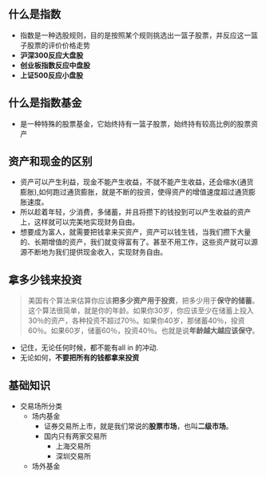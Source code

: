 ## 什么是指数

+ 指数是一种选股规则，目的是按照某个规则挑选出一篮子股票，并反应这一篮子股票的评价价格走势
+ **沪深300反应大盘股**
+ **创业板指数反应中盘股**
+ **上证500反应小盘股**

## 什么是指数基金

+ 是一种特殊的股票基金，它始终持有一篮子股票，始终持有较高比例的股票资产

## 资产和现金的区别

+ 资产可以产生利益，现金不能产生收益，不就不能产生收益，还会缩水(通货膨胀),如何跑过通货膨胀，就是不断的投资，使得资产的增值速度超过通货膨胀速度。
+ 所以趁着年轻，少消费，多储蓄，并且将攒下的钱投到可以产生收益的资产上，这样就可以完美地实现财务自由。
+ 想要成为富人，就需要把钱拿来买资产，资产可以钱生钱，当我们攒下大量的、长期增值的资产，我们就变得富有了。甚至不用工作，这些资产就可以源源不断地为我们提供现金收入，实现财务自由。

## 拿多少钱来投资

> 美国有个算法来估算你应该**把多少资产用于投资**，把多少用于**保守的储蓄**。这个算法很简单，就是你的年龄。如果你30岁，你应该至少在储蓄上投入30％的资产，各种投资不超过70％。如果你40岁，那储蓄40％，投资60％。如果60岁，储蓄60％，投资40％。也就是说**年龄越大越应该保守**。

+ 记住，无论任何时候，都不能有all in 的冲动.
+ 无论如何，**不要把所有的钱都拿来投资**

## 基础知识

+ 交易场所分类
  + 场内基金
    + 证券交易所上市，就是我们常说的**股票市场**，也叫**二级市场**。
    + 国内只有两家交易所
      + 上海交易所
      + 深圳交易所
  + 场外基金